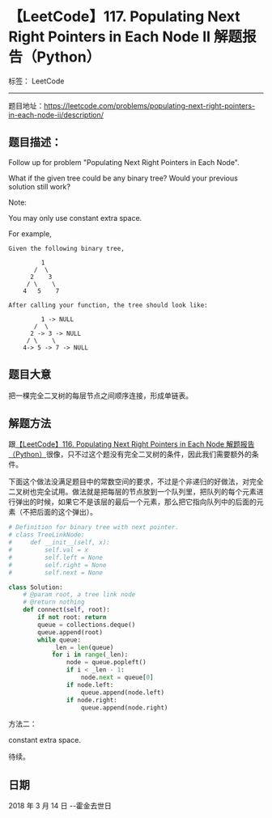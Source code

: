 # 【LeetCode】117. Populating Next Right Pointers in Each Node II 解题报告（Python）

标签： LeetCode

---

题目地址：https://leetcode.com/problems/populating-next-right-pointers-in-each-node-ii/description/

## 题目描述：

Follow up for problem "Populating Next Right Pointers in Each Node".

What if the given tree could be any binary tree? Would your previous solution still work?

Note:

You may only use constant extra space.

For example,

    Given the following binary tree,
    
             1
           /  \
          2    3
         / \    \
        4   5    7
    
    After calling your function, the tree should look like:
    
             1 -> NULL
           /  \
          2 -> 3 -> NULL
         / \    \
        4-> 5 -> 7 -> NULL

## 题目大意

把一棵完全二叉树的每层节点之间顺序连接，形成单链表。

## 解题方法

跟[【LeetCode】116. Populating Next Right Pointers in Each Node 解题报告（Python）][1]很像，只不过这个题没有完全二叉树的条件，因此我们需要额外的条件。

下面这个做法没满足题目中的常数空间的要求，不过是个非递归的好做法，对完全二叉树也完全试用。做法就是把每层的节点放到一个队列里，把队列的每个元素进行弹出的时候，如果它不是该层的最后一个元素，那么把它指向队列中的后面的元素（不把后面的这个弹出）。

```python
# Definition for binary tree with next pointer.
# class TreeLinkNode:
#     def __init__(self, x):
#         self.val = x
#         self.left = None
#         self.right = None
#         self.next = None

class Solution:
    # @param root, a tree link node
    # @return nothing
    def connect(self, root):
        if not root: return
        queue = collections.deque()
        queue.append(root)
        while queue:
            _len = len(queue)
            for i in range(_len):
                node = queue.popleft()
                if i < _len - 1:
                    node.next = queue[0]
                if node.left:
                    queue.append(node.left)
                if node.right:
                    queue.append(node.right)
```

方法二：

constant extra space.

待续。

## 日期

2018 年 3 月 14 日 --霍金去世日


  [1]: http://blog.csdn.net/fuxuemingzhu/article/details/79559645